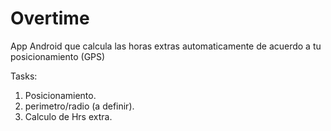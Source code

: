 # Overtime
App Android que calcula las horas extras automaticamente de acuerdo a tu posicionamiento (GPS)

Tasks:
1) Posicionamiento.
2) perimetro/radio (a definir). 
3) Calculo de Hrs extra.
